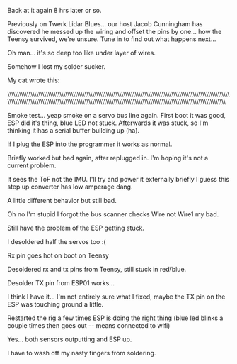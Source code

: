 Back at it again 8 hrs later or so.

Previously on Twerk Lidar Blues... our host Jacob Cunningham has discovered he messed up the wiring and offset the pins by one... how the Teensy survived, we're unsure. Tune in to find out what happens next...

Oh man... it's so deep too like under layer of wires.

Somehow I lost my solder sucker.

My cat wrote this:

\\\\\\\\\\\\\\\\\\\\\\\\\\\\\\\\\\\\\\\\\\\\\\\\\\\\\\\\\\\\\\\\\\\\\\\\\\\\\\\\\\\\\\\\\\\\\\\\\\\\\\\\\\\\\\\\\\\\\\\\\\\\\\\\\\\\\\\\\\\\\\\\\\\\\\\\\\\\\\\\\\\\\\\\\\\\\\\\\\\\\\\\\\\\\\\\\\\\\\\\\\\\\\\\\\\\\\\\\\\\\\\\\\\\\\\\\\\\\\\\\\\\\\\\\\\\\\\\\\\\\\\\\\\\\\\\\\\\\\\\\\\\\\\\\\\\\\\\\\\\\\\\\\\\\\\\\\\\\\\\\\\\\\\\\\\\\\\\\\\\\\\\\\\\\\\\\\\\\\\\\\\\\\\\\\\\\\\\\\\\\\\\\\\\\\\\\\\\\\\\\\\\\\\\\\\\\\\\\\\\\\\\\\\\\\\\\\\\\\\\\\\\\\\\\\\\\\\\

Smoke test... yeap smoke on a servo bus line again. First boot it was good, ESP did it's thing, blue LED not stuck. Afterwards it was stuck, so I'm thinking it has a serial buffer building up (ha).

If I plug the ESP into the programmer it works as normal.

Briefly worked but bad again, after replugged in. I'm hoping it's not a current problem.

It sees the ToF not the IMU. I'll try and power it externally briefly I guess this step up converter has low amperage dang.

A little different behavior but still bad.

Oh no I'm stupid I forgot the bus scanner checks Wire not Wire1 my bad.

Still have the problem of the ESP getting stuck.

I desoldered half the servos too :(

Rx pin goes hot on boot on Teensy

Desoldered rx and tx pins from Teensy, still stuck in red/blue.

Desolder TX pin from ESP01 works...

I think I have it... I'm not entirely sure what I fixed, maybe the TX pin on the ESP was touching ground a little.

Restarted the rig a few times ESP is doing the right thing (blue led blinks a couple times then goes out -- means connected to wifi)

Yes... both sensors outputting and ESP up.

I have to wash off my nasty fingers from soldering.

